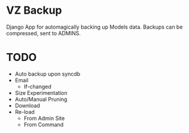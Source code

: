 VZ Backup
=========

Django App for automagically backing up Models data.  Backups can be compressed, sent to ADMINS.

TODO
====

* Auto backup upon syncdb
* Email
    * If-changed
* Size Experimentation
* Auto/Manual Pruning
* Download
* Re-load 
    * From Admin Site
    * From Command